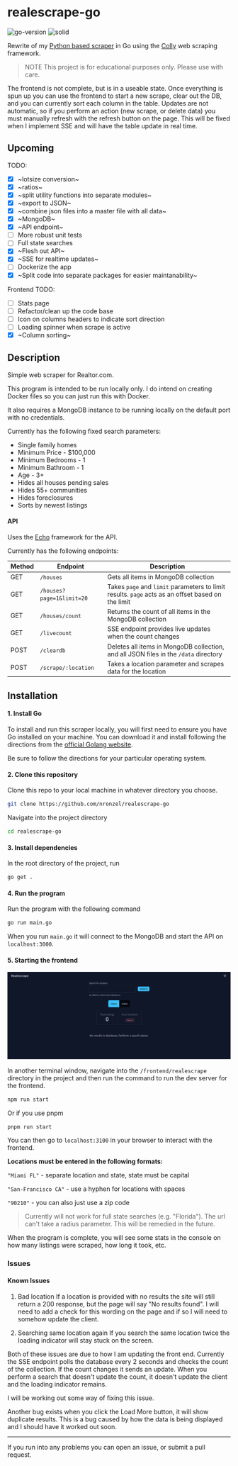 # realescrape-go

![go-version](https://img.shields.io/badge/Go-v1.20-blue) ![solid](https://img.shields.io/badge/SolidJS-v1.6.10-%233661a1)

Rewrite of my [Python based scraper](https://github.com/nronzel/realescrape)
in Go using the [Colly](https://github.com/gocolly/colly) web scraping framework.

> NOTE This project is for educational purposes only. Please use with care.

The frontend is not complete, but is in a useable state. Once everything is spun
up you can use the frontend to start a new scrape, clear out the DB, and you
can currently sort each column in the table. Updates are not automatic, so if
you perform an action (new scrape, or delete data) you must manually refresh
with the refresh button on the page. This will be fixed when I implement SSE
and will have the table update in real time.

## Upcoming

TODO:

- [x] ~lotsize conversion~
- [x] ~ratios~
- [x] ~split utility functions into separate modules~
- [x] ~export to JSON~
- [x] ~combine json files into a master file with all data~
- [x] ~MongoDB~
- [x] ~API endpoint~
- [ ] More robust unit tests
- [ ] Full state searches
- [x] ~Flesh out API~
- [x] ~SSE for realtime updates~
- [ ] Dockerize the app
- [x] ~Split code into separate packages for easier maintanability~

Frontend TODO:

- [ ] Stats page
- [ ] Refactor/clean up the code base
- [ ] Icon on columns headers to indicate sort direction
- [ ] Loading spinner when scrape is active
- [x] ~Column sorting~

## Description

Simple web scraper for Realtor.com.

This program is intended to be run locally only.
I do intend on creating Docker files so you can just run this with Docker.

It also requires a MongoDB instance to be running locally on the default port
with no credentials.

Currently has the following fixed search parameters:

- Single family homes
- Minimum Price - $100,000
- Minimum Bedrooms - 1
- Minimum Bathroom - 1
- Age - 3+
- Hides all houses pending sales
- Hides 55+ communities
- Hides foreclosures
- Sorts by newest listings

#### API

Uses the [Echo](https://echo.labstack.com) framework for the API.

Currently has the following endpoints:

| Method | Endpoint                  | Description                                                                                       |
| ------ | ------------------------- | ------------------------------------------------------------------------------------------------- |
| GET    | `/houses`                 | Gets all items in MongoDB collection                                                              |
| GET    | `/houses?page=1&limit=20` | Takes `page` and `limit` parameters to limit results. `page` acts as an offset based on the limit |
| GET    | `/houses/count`           | Returns the count of all items in the MongoDB collection                                          |
| GET    | `/livecount`              | SSE endpoint provides live updates when the count changes                                         |
| POST   | `/cleardb`                | Deletes all items in MongoDB collection, and all JSON files in the `/data` directory              |
| POST   | `/scrape/:location`       | Takes a location parameter and scrapes data for the location                                      |

## Installation

#### 1. Install Go

To install and run this scraper locally, you will first need to ensure you have
Go installed on your machine. You can download it and install following
the directions from the [official Golang website](https://go.dev/doc/install).

Be sure to follow the directions for your particular operating system.

#### 2. Clone this repository

Clone this repo to your local machine in whatever directory you choose.

```bash
git clone https://github.com/nronzel/realescrape-go
```

Navigate into the project directory

```bash
cd realescrape-go
```

#### 3. Install dependencies

In the root directory of the project, run

```bash
go get .
```

#### 4. Run the program

Run the program with the following command

```bash
go run main.go
```

When you run `main.go` it will connect to the MongoDB and start the API
on `localhost:3000`.

#### 5. Starting the frontend

![screenshot](./realescrape-ss.png)

In another terminal window, navigate into the `/frontend/realescrape` directory
in the project and then run the command to run the dev
server for the frontend.

```bash
npm run start
```

Or if you use pnpm

```bash
pnpm run start
```

You can then go to `localhost:3100` in your browser to interact with the frontend.

**Locations must be entered in the following formats:**

`"Miami FL"` - separate location and state, state must be capital

`"San-Francisco CA"` - use a hyphen for locations with spaces

`"90210"` - you can also just use a zip code

> Currently will not work for full state searches (e.g. "Florida"). The url can't
> take a radius parameter. This will be remedied in the future.

When the program is complete, you will see some stats in the console on how many
listings were scraped, how long it took, etc.

### Issues

#### Known Issues

1. Bad location
If a location is provided with no results the site will still return a 200 response,
but the page will say "No results found". I will need to add a check for this
wording on the page and if so I will need to somehow update the client.

2. Searching same location again
If you search the same location twice the loading indicator will stay stuck
on the screen.

Both of these issues are due to how I am updating the front end. Currently the
SSE endpoint polls the database every 2 seconds and checks the count of the
collection. If the count changes it sends an update. When you perform a search that
doesn't update the count, it doesn't update the client and the loading indicator
remains.

I will be working out some way of fixing this issue.


Another bug exists when you click the Load More button, it will show duplicate results.
This is a bug caused by how the data is being displayed and I should have it worked
out soon.

---

If you run into any problems you can open an issue, or submit a pull request.
